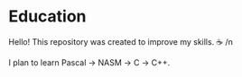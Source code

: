 # Education

Hello! This repository was created to improve my skills. :coffee: /n

I plan to learn Pascal -> NASM -> С -> C++.
